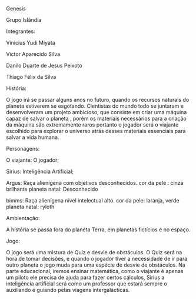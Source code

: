 Genesis


Grupo Islândia 


Integrantes:
  	
Vinicius Yudi Miyata
  	
Victor Aparecido Silva
  	
Danilo Duarte de Jesus Peixoto
  	
Thiago Félix da Silva


História: 
  
  O jogo irá se passar alguns anos no futuro, quando os recursos naturais do planeta estiverem se esgotando. Cientistas do mundo todo se juntaram e desenvolveram um projeto ambicioso, que consiste em criar uma máquina capaz de salvar o planeta , porém os materiais necessários para a criação da máquina são extremamente raros portanto o jogador será o viajante escolhido para explorar o universo atrás desses materiais essenciais para salvar a vida humana.


Personagens:
  
  O viajante: O jogador;
  
  Sirius: Inteligência Artificial;
  
  Argus: Raça alienígena com objetivos desconhecidos.
         cor da pele : cinza brilhante 
         planeta natal: Desconhecido
  
  bimms: Raça alienígena nível intelectual alto.
         cor da pele: laranja, verde 
         planeta natal: ryloth


Ambientação: 
	
A história se passa fora do planeta Terra, em planetas fictícios e no espaço.


Jogo: 
	
O jogo será uma mistura de Quiz e desvie de obstáculos. O Quiz será na hora de tomar decisões, e quando o jogador tiver a necessidade de ir para outro planeta o jogo muda para uma espécie de desvie de obstáculos. Na parte educacional, iremos ensinar matemática, como o viajante é apenas um piloto ele precisa de ajuda para fazer certos cálculos, Sirius a inteligência artificial será como um professor que estará sempre o auxiliando e guiando pelas viagens intergalácticas.
